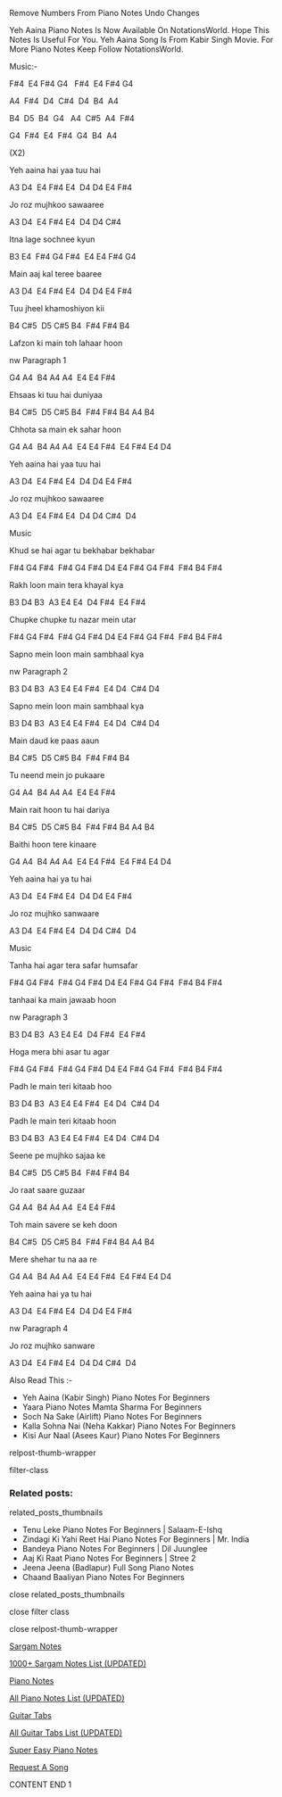 
Remove Numbers From Piano Notes
Undo Changes

Yeh Aaina Piano Notes Is Now Available On NotationsWorld. Hope This Notes Is Useful For You. Yeh Aaina Song Is From Kabir Singh Movie. For More Piano Notes Keep Follow NotationsWorld.

Music:-

F#4  E4 F#4 G4   F#4  E4 F#4 G4

A4  F#4  D4  C#4  D4  B4  A4

B4  D5  B4  G4   A4  C#5  A4  F#4

G4  F#4  E4  F#4  G4  B4  A4

(X2)

Yeh aaina hai yaa tuu hai

A3 D4  E4 F#4 E4  D4 D4 E4 F#4

Jo roz mujhkoo sawaaree

A3 D4  E4 F#4 E4  D4 D4 C#4

Itna lage sochnee kyun

B3 E4  F#4 G4 F#4  E4 E4 F#4 G4

Main aaj kal teree baaree

A3 D4  E4 F#4 E4  D4 D4 E4 F#4

Tuu jheel khamoshiyon kii

B4 C#5  D5 C#5 B4  F#4 F#4 B4

Lafzon ki main toh lahaar hoon

nw Paragraph 1

G4 A4  B4 A4 A4  E4 E4 F#4

Ehsaas ki tuu hai duniyaa

B4 C#5  D5 C#5 B4  F#4 F#4 B4 A4 B4

Chhota sa main ek sahar hoon

G4 A4  B4 A4 A4  E4 E4 F#4  E4 F#4 E4 D4

Yeh aaina hai yaa tuu hai

A3 D4  E4 F#4 E4  D4 D4 E4 F#4

Jo roz mujhkoo sawaaree

A3 D4  E4 F#4 E4  D4 D4 C#4  D4

Music

Khud se hai agar tu bekhabar bekhabar

F#4 G4 F#4  F#4 G4 F#4 D4 E4 F#4 G4 F#4  F#4 B4 F#4

Rakh loon main tera khayal kya

B3 D4 B3  A3 E4 E4  D4 F#4  E4 F#4

Chupke chupke tu nazar mein utar

F#4 G4 F#4  F#4 G4 F#4 D4 E4 F#4 G4 F#4  F#4 B4 F#4

Sapno mein loon main sambhaal kya

nw Paragraph 2

B3 D4 B3  A3 E4 E4 F#4  E4 D4  C#4 D4

Sapno mein loon main sambhaal kya

B3 D4 B3  A3 E4 E4 F#4  E4 D4  C#4 D4

Main daud ke paas aaun

B4 C#5  D5 C#5 B4  F#4 F#4 B4

Tu neend mein jo pukaare

G4 A4  B4 A4 A4  E4 E4 F#4

Main rait hoon tu hai dariya

B4 C#5  D5 C#5 B4  F#4 F#4 B4 A4 B4

Baithi hoon tere kinaare

G4 A4  B4 A4 A4  E4 E4 F#4  E4 F#4 E4 D4

Yeh aaina hai ya tu hai

A3 D4  E4 F#4 E4  D4 D4 E4 F#4

Jo roz mujhko sanwaare

A3 D4  E4 F#4 E4  D4 D4 C#4  D4

Music

Tanha hai agar tera safar humsafar

F#4 G4 F#4  F#4 G4 F#4 D4 E4 F#4 G4 F#4  F#4 B4 F#4

tanhaai ka main jawaab hoon

nw Paragraph 3

B3 D4 B3  A3 E4 E4  D4 F#4  E4 F#4

Hoga mera bhi asar tu agar

F#4 G4 F#4  F#4 G4 F#4 D4 E4 F#4 G4 F#4  F#4 B4 F#4

Padh le main teri kitaab hoo

B3 D4 B3  A3 E4 E4 F#4  E4 D4  C#4 D4

Padh le main teri kitaab hoon

B3 D4 B3  A3 E4 E4 F#4  E4 D4  C#4 D4

Seene pe mujhko sajaa ke

B4 C#5  D5 C#5 B4  F#4 F#4 B4

Jo raat saare guzaar

G4 A4  B4 A4 A4  E4 E4 F#4

Toh main savere se keh doon

B4 C#5  D5 C#5 B4  F#4 F#4 B4 A4 B4

Mere shehar tu na aa re

G4 A4  B4 A4 A4  E4 E4 F#4  E4 F#4 E4 D4

Yeh aaina hai ya tu hai

A3 D4  E4 F#4 E4  D4 D4 E4 F#4

nw Paragraph 4

Jo roz mujhko sanware

A3 D4  E4 F#4 E4  D4 D4 C#4  D4

Also Read This :-

* Yeh Aaina (Kabir Singh) Piano Notes For Beginners
* Yaara Piano Notes Mamta Sharma For Beginners
* Soch Na Sake (Airlift) Piano Notes For Beginners
* Kalla Sohna Nai (Neha Kakkar) Piano Notes For Beginners
* Kisi Aur Naal (Asees Kaur) Piano Notes For Beginners

relpost-thumb-wrapper

filter-class

### Related posts:

related_posts_thumbnails

* Tenu Leke Piano Notes For Beginners | Salaam-E-Ishq
* Zindagi Ki Yahi Reet Hai Piano Notes For Beginners | Mr. India
* Bandeya Piano Notes For Beginners | Dil Juunglee
* Aaj Ki Raat Piano Notes For Beginners | Stree 2
* Jeena Jeena (Badlapur) Full Song Piano Notes
* Chaand Baaliyan Piano Notes For Beginners

close related_posts_thumbnails

close filter class

close relpost-thumb-wrapper

[Sargam Notes](https://www.notationsworld.com/sargam-notes.html)

[1000+ Sargam Notes List (UPDATED)](https://www.notationsworld.com/all-songs-list-sargam-notes.html)

[Piano Notes](https://www.notationsworld.com/piano-notes.html)

[All Piano Notes List (UPDATED)](https://www.notationsworld.com/all-songs-list-piano-notes.html)

[Guitar Tabs](https://www.notationsworld.com/guitar-tabs.html)

[All Guitar Tabs List (UPDATED)](https://www.notationsworld.com/all-songs-list-guitar-tabs.html)

[Super Easy Piano Notes](https://studywall.in/)

[Request A Song](https://www.notationsworld.com/request-a-song.html)

CONTENT END 1

